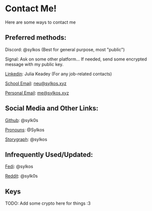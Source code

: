 # Contact Me!

Here are some ways to contact me

## Preferred methods:

Discord: @sylkos (Best for general purpose, most "public")

Signal: Ask on some other platform... If needed, send some encrypted message with my public key.

[Linkedin](https://www.linkedin.com/in/jkeadey/): Julia Keadey (For any job-related contacts)

[School Email](mailto:neu@sylkos.xyz): neu@sylkos.xyz

[Personal Email](mailto:me@sylkos.xyz): me@sylkos.xyz

## Social Media and Other Links:

[Github](https://github.com/Sylk0s): @sylk0s

[Pronouns](https://en.pronouns.page/@Sylkos): @Sylkos

[Storygraph](https://app.thestorygraph.com/profile/sylkos): @sylkos

## Infrequently Used/Updated:

[Fedi](https://tech.lgbt/@sylkos): @sylkos

[Reddit](https://www.reddit.com/user/sylk0s/): @sylk0s

## Keys

TODO: Add some crypto here for things :3
